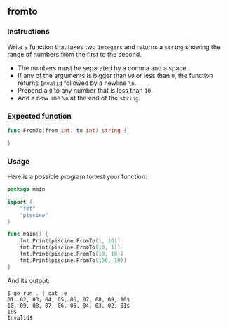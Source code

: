 ## fromto

### Instructions

Write a function that takes two `integers` and returns a `string` showing the range of numbers from the first to the second.

- The numbers must be separated by a comma and a space.
- If any of the arguments is bigger than `99` or less than `0`, the function returns `Invalid` followed by a newline `\n`.
- Prepend a `0` to any number that is less than `10`.
- Add a new line `\n` at the end of the `string`.

### Expected function

```go
func FromTo(from int, to int) string {

}
```

### Usage

Here is a possible program to test your function:

```go
package main

import (
	"fmt"
	"piscine"
)

func main() {
	fmt.Print(piscine.FromTo(1, 10))
	fmt.Print(piscine.FromTo(10, 1))
	fmt.Print(piscine.FromTo(10, 10))
	fmt.Print(piscine.FromTo(100, 10))
}
```

And its output:

```console
$ go run . | cat -e
01, 02, 03, 04, 05, 06, 07, 08, 09, 10$
10, 09, 08, 07, 06, 05, 04, 03, 02, 01$
10$
Invalid$
```
